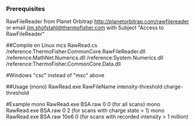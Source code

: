 ### Prerequisites
RawFileReader from Planet Orbitrap http://planetorbitrap.com/rawfilereader or email jim.shofstahl@thermofisher.com with Subject "Access to RawFileReader"  

##Compile on Linux
mcs RawRead.cs /reference:ThermoFisher.CommonCore.RawFileReader.dll /reference:MathNet.Numerics.dll /reference:System.Numerics.dll /reference:ThermoFisher.CommonCore.Data.dll

#Windows
"csc" instead of "msc" above

##Usage
(mono) RawRead.exe RawFileName intensity-threshold charge-threshold 

#Example
mono RawRead.exe BSA.raw 0 0 (for all scans)
mono RawRead.exe BSA.raw 0 2 (for scans with charge state > 1)
mono RawRead.exe BSA.raw 10e6 0 (for scans with recorded intensity > 1 million)


